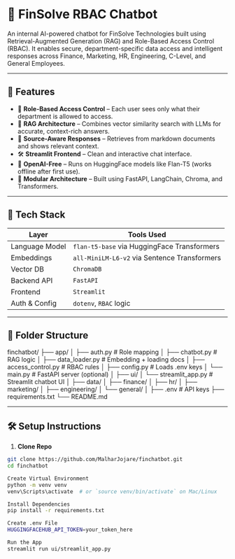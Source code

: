 # 🧠 FinSolve RBAC Chatbot

An internal AI-powered chatbot for FinSolve Technologies built using Retrieval-Augmented Generation (RAG) and Role-Based Access Control (RBAC). It enables secure, department-specific data access and intelligent responses across Finance, Marketing, HR, Engineering, C-Level, and General Employees.

---

## 🚀 Features

- 🔐 **Role-Based Access Control** – Each user sees only what their department is allowed to access.
- 🤖 **RAG Architecture** – Combines vector similarity search with LLMs for accurate, context-rich answers.
- 🧾 **Source-Aware Responses** – Retrieves from markdown documents and shows relevant context.
- 🛠️ **Streamlit Frontend** – Clean and interactive chat interface.
- 🧠 **OpenAI-Free** – Runs on HuggingFace models like Flan-T5 (works offline after first use).
- 🧩 **Modular Architecture** – Built using FastAPI, LangChain, Chroma, and Transformers.

---

## 🧰 Tech Stack

| Layer        | Tools Used                          |
|--------------|-------------------------------------|
| Language Model | `flan-t5-base` via HuggingFace Transformers |
| Embeddings   | `all-MiniLM-L6-v2` via Sentence Transformers |
| Vector DB    | `ChromaDB`                          |
| Backend API  | `FastAPI`                           |
| Frontend     | `Streamlit`                         |
| Auth & Config| `dotenv`, `RBAC` logic              |

---

## 📁 Folder Structure

finchatbot/
├── app/
│ ├── auth.py # Role mapping
│ ├── chatbot.py # RAG logic
│ ├── data_loader.py # Embedding + loading docs
│ ├── access_control.py # RBAC rules
│ ├── config.py # Loads .env keys
│ └── main.py # FastAPI server (optional)
│
├── ui/
│ └── streamlit_app.py # Streamlit chatbot UI
│
├── data/
│ ├── finance/
│ ├── hr/
│ ├── marketing/
│ ├── engineering/
│ └── general/
│
├── .env # API keys
├── requirements.txt
└── README.md


---

## 🛠️ Setup Instructions

1. **Clone Repo**
```bash
git clone https://github.com/MalharJojare/finchatbot.git
cd finchatbot

Create Virtual Environment
python -m venv venv
venv\Scripts\activate  # or `source venv/bin/activate` on Mac/Linux

Install Dependencies
pip install -r requirements.txt

Create .env File
HUGGINGFACEHUB_API_TOKEN=your_token_here

Run the App
streamlit run ui/streamlit_app.py
